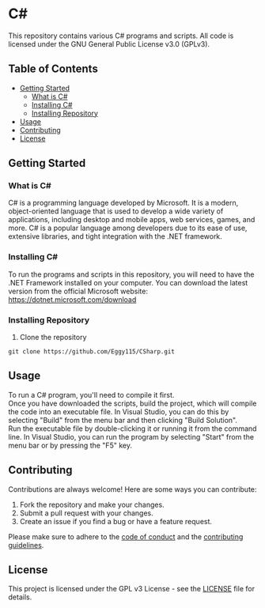 # C#

This repository contains various C# programs and scripts. All code is licensed under the GNU General Public License v3.0 (GPLv3).

## Table of Contents
- [Getting Started](#getting-started)  
  - [What is C#](#what-is-c#)   
  - [Installing C#](#installing-c#)      
  - [Installing Repository](#installing-repository)  
- [Usage](#usage)
- [Contributing](#contributing)
- [License](#license)

## Getting Started

### What is C#

C# is a programming language developed by Microsoft. It is a modern, object-oriented language that is used to develop a wide variety of applications, including desktop and mobile apps, web services, games, and more. C# is a popular language among developers due to its ease of use, extensive libraries, and tight integration with the .NET framework.

### Installing C#

To run the programs and scripts in this repository, you will need to have the .NET Framework installed on your computer. You can download the latest version from the official Microsoft website: https://dotnet.microsoft.com/download

### Installing Repository

1. Clone the repository

```
git clone https://github.com/Eggy115/CSharp.git
```

## Usage

To run a C# program, you'll need to compile it first.       
Once you have downloaded the scripts, build the project, which will compile the code into an executable file. In Visual Studio, you can do this by selecting "Build" from the menu bar and then clicking "Build Solution".     
Run the executable file by double-clicking it or running it from the command line. In Visual Studio, you can run the program by selecting "Start" from the menu bar or by pressing the "F5" key.    

## Contributing

Contributions are always welcome! Here are some ways you can contribute:

1. Fork the repository and make your changes. 
2. Submit a pull request with your changes.
3. Create an issue if you find a bug or have a feature request.

Please make sure to adhere to the [code of conduct](CODE_OF_CONDUCT.md) and the [contributing guidelines](CONTRIBUTING.md).

## License

This project is licensed under the GPL v3 License - see the [LICENSE](LICENSE) file for details.

